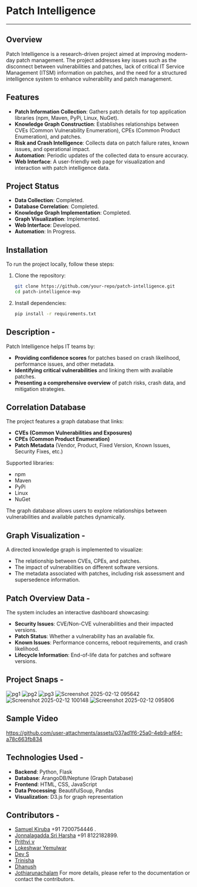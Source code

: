 # Patch Intelligence

---

## Overview
Patch Intelligence is a research-driven project aimed at improving modern-day patch management. The project addresses key issues such as the disconnect between vulnerabilities and patches, lack of critical IT Service Management (ITSM) information on patches, and the need for a structured intelligence system to enhance vulnerability and patch management.

## Features
- **Patch Information Collection**: Gathers patch details for top application libraries (npm, Maven, PyPi, Linux, NuGet).
- **Knowledge Graph Construction**: Establishes relationships between CVEs (Common Vulnerability Enumeration), CPEs (Common Product Enumeration), and patches.
- **Risk and Crash Intelligence**: Collects data on patch failure rates, known issues, and operational impact.
- **Automation**: Periodic updates of the collected data to ensure accuracy.
- **Web Interface**: A user-friendly web page for visualization and interaction with patch intelligence data.

## Project Status
- **Data Collection**: Completed.
- **Database Correlation**: Completed.
- **Knowledge Graph Implementation**: Completed.
- **Graph Visualization**: Implemented.
- **Web Interface**: Developed.
- **Automation**: In Progress.

## Installation
To run the project locally, follow these steps:
1. Clone the repository:
   ```sh
   git clone https://github.com/your-repo/patch-intelligence.git
   cd patch-intelligence-mvp
   ```
2. Install dependencies:
   ```sh
   pip install -r requirements.txt
   ```

## Description - 
Patch Intelligence helps IT teams by:
- **Providing confidence scores** for patches based on crash likelihood, performance issues, and other metadata.
- **Identifying critical vulnerabilities** and linking them with available patches.
- **Presenting a comprehensive overview** of patch risks, crash data, and mitigation strategies.

## Correlation Database
The project features a graph database that links:
- **CVEs (Common Vulnerabilities and Exposures)**
- **CPEs (Common Product Enumeration)**
- **Patch Metadata** (Vendor, Product, Fixed Version, Known Issues, Security Fixes, etc.)

Supported libraries:
- npm
- Maven
- PyPi
- Linux
- NuGet

The graph database allows users to explore relationships between vulnerabilities and available patches dynamically.

## Graph Visualization - 
A directed knowledge graph is implemented to visualize:
- The relationship between CVEs, CPEs, and patches.
- The impact of vulnerabilities on different software versions.
- The metadata associated with patches, including risk assessment and supersedence information.

## Patch Overview Data - 
The system includes an interactive dashboard showcasing:
- **Security Issues**: CVE/Non-CVE vulnerabilities and their impacted versions.
- **Patch Status**: Whether a vulnerability has an available fix.
- **Known Issues**: Performance concerns, reboot requirements, and crash likelihood.
- **Lifecycle Information**: End-of-life data for patches and software versions.

## Project Snaps - 
![pg1](https://github.com/user-attachments/assets/7389da55-6856-4090-8b84-087d682e1437)
![pg2](https://github.com/user-attachments/assets/9ccf070e-5c74-4401-b3e5-ac8b9e4a3fbf)
![pg3](https://github.com/user-attachments/assets/a97bcf6f-84bd-4755-88c9-2e03c724f925)
![Screenshot 2025-02-12 095642](https://github.com/user-attachments/assets/3f73f3fd-09e9-48ec-92b7-737a5d60fa2c)
![Screenshot 2025-02-12 100148](https://github.com/user-attachments/assets/bb6d8d28-a7dd-40e9-b66f-906906b0399c)
![Screenshot 2025-02-12 095806](https://github.com/user-attachments/assets/433c65a0-1e6b-4b05-8c4f-d3978e5e63da)

## Sample Video
https://github.com/user-attachments/assets/037ad1f6-25a0-4eb9-af64-a78c663fb834



## Technologies Used -
- **Backend**: Python, Flask
- **Database**: ArangoDB/Neptune (Graph Database)
- **Frontend**: HTML, CSS, JavaScript
- **Data Processing**: BeautifulSoup, Pandas
- **Visualization**: D3.js for graph representation

## Contributors - 
- [Samuel Kiruba](https://github.com/lokeshwar) +91 7200754446 .
- [Jonnalagadda Sri Harsha](https://github.com/HarshaHharros) +91 8122182899.
- [Prithvi v](https://github.com/lokeshwar)
- [Lokeshwar Yemulwar](https://github.com/lokeshwar)
- [Dev S](https://github.com/lokeshwar)
- [Trinisha](https://github.com/lokeshwar)
- [Dhanush](https://github.com/lokeshwar)
- [Jothiarunachalam](https://github.com/lokeshwar)
For more details, please refer to the documentation or contact the contributors.
